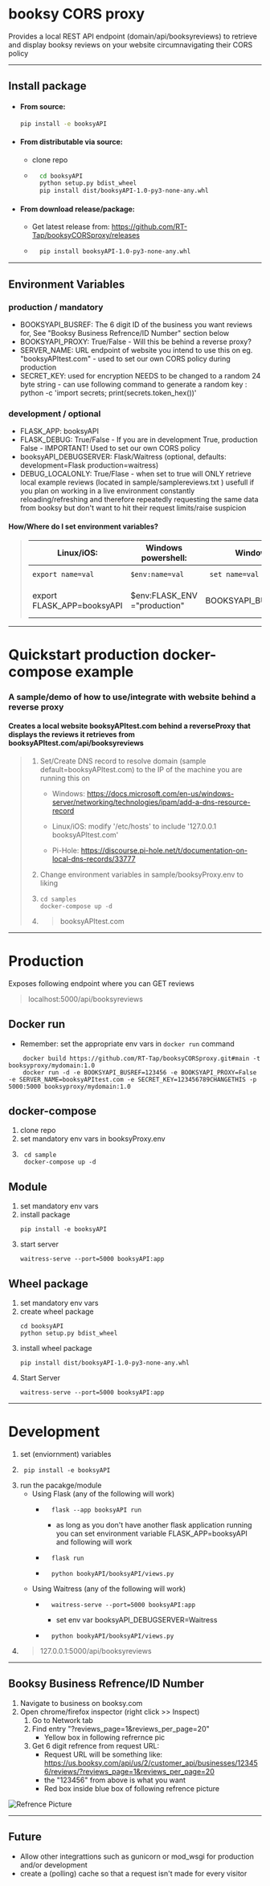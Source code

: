 # booksy CORS proxy 
Provides a local REST API endpoint (domain/api/booksyreviews) to retrieve and display booksy reviews on your website circumnavigating their CORS policy

---
## Install package
- #### From source:
    ```bash
    pip install -e booksyAPI
    ```
- #### From distributable via source:
    - clone repo
    - ```bash
        cd booksyAPI
        python setup.py bdist_wheel
        pip install dist/booksyAPI-1.0-py3-none-any.whl
        ```
- #### From download release/package: 
    - Get latest release from: https://github.com/RT-Tap/booksyCORSproxy/releases
    - ```bash
        pip install booksyAPI-1.0-py3-none-any.whl
        ```  

---

## Environment Variables
### production / mandatory
- BOOKSYAPI_BUSREF:  The 6 digit ID of the business you want reviews for, See "Booksy Business Refrence/ID Number" section below
- BOOKSYAPI_PROXY: True/False - Will this be behind a reverse proxy?
- SERVER_NAME:  URL endpoint of website you intend to use this on eg. "booksyAPItest.com" - used to set our own CORS policy during production
- SECRET_KEY: used for encryption NEEDS to be changed to a random 24 byte string - can use following command to generate a random key : python -c 'import secrets; print(secrets.token_hex())'

### development / optional
- FLASK_APP: booksyAPI
- FLASK_DEBUG: True/False - If you are in development True, production False - IMPORTANT! Used to set our own CORS policy
- booksyAPI_DEBUGSERVER: Flask/Waitress (optional, defaults: development=Flask production=waitress)
- DEBUG_LOCALONLY: True/Flase - when set to true will ONLY retrieve local example reviews (located in sample/samplereviews.txt ) usefull if you plan on working in a live environment constantly reloading/refreshing and therefore repeatedly requesting the same data from booksy but don't want to hit their request limits/raise suspicion

#### How/Where do I set environment variables?
>|  Linux/iOS: |  Windows powershell: |   Windows cmd: |  (ana)conda: |  Docker: |
>|---|---|---|---|---|
>|```export name=val```|    ```$env:name=val``` | ``` set name=val``` | ```conda env config vars set NAME='val'``` | name=val |
>|  export FLASK_APP=booksyAPI |  $env:FLASK_ENV ="production" |  BOOKSYAPI_BUSREF=463431 |  conda env config vars set FLASK_APP='booksyAPI'|  booksyProxy.env  |


---
# Quickstart production docker-compose example 
### A sample/demo of how to use/integrate with website behind a reverse proxy
#### Creates a local website booksyAPItest.com behind a reverseProxy that displays the reviews it retrieves from booksyAPItest.com/api/booksyreviews

> 1. Set/Create DNS record to resolve domain (sample default=booksyAPItest.com) to the IP of the machine you are running this on 
>    - Windows: https://docs.microsoft.com/en-us/windows-server/networking/technologies/ipam/add-a-dns-resource-record  
>
>    - Linux/iOS: modify '/etc/hosts' to include '127.0.0.1    booksyAPItest.com'  
>
>    - Pi-Hole: https://discourse.pi-hole.net/t/documentation-on-local-dns-records/33777
>2. Change environment variables in sample/booksyProxy.env to liking
>3.  
>    ```
>    cd samples
>    docker-compose up -d 
>    ```
>4. > booksyAPItest.com

---

# Production
Exposes following endpoint where you can GET reviews
> localhost:5000/api/booksyreviews
## Docker run
- Remember: set the appropriate env vars in `docker run` command
```
    docker build https://github.com/RT-Tap/booksyCORSproxy.git#main -t booksyproxy/mydomain:1.0
    docker run -d -e BOOKSYAPI_BUSREF=123456 -e BOOKSYAPI_PROXY=False -e SERVER_NAME=booksyAPItest.com -e SECRET_KEY=123456789CHANGETHIS -p 5000:5000 booksyproxy/mydomain:1.0
```
### 

## docker-compose
1. clone repo
2. set mandatory env vars in booksyProxy.env
3. ``` 
    cd sample 
    docker-compose up -d  
    ```  

## Module
1. set mandatory env vars 
2. install package
    ```
    pip install -e booksyAPI
    ```
3. start server
    ```
    waitress-serve --port=5000 booksyAPI:app 
    ```
## Wheel package
1. set mandatory env vars 
1. create wheel package
    ```
    cd booksyAPI
    python setup.py bdist_wheel
    ```
3. install wheel package
    ```
    pip install dist/booksyAPI-1.0-py3-none-any.whl
    ```
3. Start Server
    ```
    waitress-serve --port=5000 booksyAPI:app
    ```

---
# Development
1. set (enviornment) variables
2. ``` 
    pip install -e booksyAPI
    ```
3. run the pacakge/module
    - Using Flask (any of the following will work)
        - ```
            flask --app booksyAPI run 
            ```
            - as long as you don't have another flask application running you can set environment variable FLASK_APP=booksyAPI and following will work    
        - ```
            flask run 
            ```
        - ```
            python bookyAPI/booksyAPI/views.py
            ```
    - Using Waitress (any of the following will work)
        - ```
            waitress-serve --port=5000 booksyAPI:app 
            ```  
            - set env var booksyAPI_DEBUGSERVER=Waitress
        - ```
            python bookyAPI/booksyAPI/views.py
            ```
4. > 127.0.0.1:5000/api/booksyreviews

---

## Booksy Business Refrence/ID Number 
1. Navigate to business on booksy.com
2. Open chrome/firefox inspector (right click >> Inspect)
    1. Go to Network tab
    2. Find entry "?reviews_page=1&reviews_per_page=20" 
        - Yellow box in following refrernce pic
    3. Get 6 digit refrence from request URL: 
        - Request URL will be something like: https://us.booksy.com/api/us/2/customer_api/businesses/123456/reviews/?reviews_page=1&reviews_per_page=20
        - the "123456" from above is what you want
        - Red box inside blue box of following refrence picture

![Refrence Picture](https://github.com/RT-Tap/booksyCORSproxy/raw/main/sample/ex-site/booksy-business-pic.png "Refrence Picture to what your looking for")


---

## Future 
- Allow other integrattions such as gunicorn or mod_wsgi for production and/or development
- create a (polling) cache so that a request  isn't made for every visitor 
